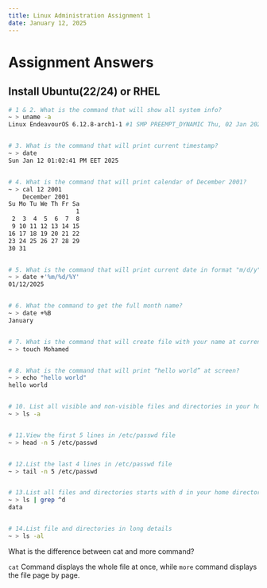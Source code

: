 ```yaml
---
title: Linux Administration Assignment 1
date: January 12, 2025
---
```


# Assignment Answers

## Install Ubuntu(22/24) or RHEL

```{.bash .numberLines}
# 1 & 2. What is the command that will show all system info?
~ > uname -a
Linux EndeavourOS 6.12.8-arch1-1 #1 SMP PREEMPT_DYNAMIC Thu, 02 Jan 2025 22:52:26 +0000 x86_64 GNU/Linux


# 3. What is the command that will print current timestamp?
~ > date
Sun Jan 12 01:02:41 PM EET 2025


# 4. What is the command that will print calendar of December 2001?
~ > cal 12 2001
    December 2001
Su Mo Tu We Th Fr Sa
                   1
 2  3  4  5  6  7  8
 9 10 11 12 13 14 15
16 17 18 19 20 21 22
23 24 25 26 27 28 29
30 31


# 5. What is the command that will print current date in format "m/d/y"
~ > date +'%m/%d/%Y'
01/12/2025


# 6. What the command to get the full month name?
~ > date +%B
January


# 7. What is the command that will create file with your name at current directory?
~ > touch Mohamed


# 8. What is the command that will print “hello world” at screen?
~ > echo "hello world"
hello world


# 10. List all visible and non-visible files and directories in your home
~ > ls -a


# 11.View the first 5 lines in /etc/passwd file
~ > head -n 5 /etc/passwd


# 12.List the last 4 lines in /etc/passwd file
~ > tail -n 5 /etc/passwd


# 13.List all files and directories starts with d in your home directory
~ > ls | grep ^d
data


# 14.List file and directories in long details
~ > ls -al
```

What is the difference between cat and more command?

`cat` Command displays the whole file at once, while `more` command displays the file page by page.
